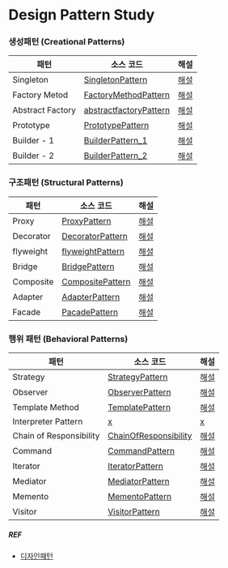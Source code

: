 # Design Pattern Study

### 생성패턴 (Creational Patterns)

| 패턴               | 소스 코드                                                                                                                 | 해설                                                                                                        |
|------------------|-----------------------------------------------------------------------------------------------------------------------|-----------------------------------------------------------------------------------------------------------|
| Singleton        | [SingletonPattern](src/main/java/com/designpatternstudy/creational/singleton/SingletonPattern.java)                   | [해설](https://www.youtube.com/watch?v=kAnoWt7Uato&list=PLe6NQuuFBu7FhPfxkjDd2cWnTy2y_w_jZ&index=7&loop=0)  |
| Factory Metod    | [FactoryMethodPattern](src/main/java/com/designpatternstudy/creational/factorymethod/FactoryMethodPattern.java)       | [해설](https://www.youtube.com/watch?v=QOX10ntWj5Y&list=PLe6NQuuFBu7FhPfxkjDd2cWnTy2y_w_jZ&index=10&loop=0) |
| Abstract Factory | [abstractfactoryPattern](src/main/java/com/designpatternstudy/creational/abstractfactory/abstractfactoryPattern.java) | [해설](https://www.youtube.com/watch?v=pmKHiAIwhag&list=PLe6NQuuFBu7FhPfxkjDd2cWnTy2y_w_jZ&index=22&loop=0) |
| Prototype        | [PrototypePattern](src/main/java/com/designpatternstudy/creational/prototype/PrototypePattern.java)                   | [해설](https://www.youtube.com/watch?v=UPv8u9ndqAs&list=PLe6NQuuFBu7FhPfxkjDd2cWnTy2y_w_jZ&index=17&loop=0) |
| Builder - 1      | [BuilderPattern_1](src/main/java/com/designpatternstudy/creational/builder/BuilderPattern_1.java)                     | [해설](https://www.youtube.com/watch?v=_GCiJAFU2DU&list=PLe6NQuuFBu7FhPfxkjDd2cWnTy2y_w_jZ&index=20&loop=0) |
| Builder - 2      | [BuilderPattern_2](src/main/java/com/designpatternstudy/creational/builder/BuilderPattern_2.java)                     | [해설](https://www.youtube.com/watch?v=sg_6GWRBRas&list=PLe6NQuuFBu7FhPfxkjDd2cWnTy2y_w_jZ&index=20&loop=0) |

### 구조패턴 (Structural Patterns)

| 패턴        | 소스 코드                                                                                               | 해설                                                                                                         |
|-----------|-----------------------------------------------------------------------------------------------------|------------------------------------------------------------------------------------------------------------|
| Proxy     | [ProxyPattern](src/main/java/com/designpatternstudy/structural/proxy/ProxyPattern.java)             | [해설](https://www.youtube.com/watch?v=NoRPG06c48U&list=PLe6NQuuFBu7FhPfxkjDd2cWnTy2y_w_jZ&index=15&t=3s)    |
| Decorator | [DecoratorPattern](src/main/java/com/designpatternstudy/structural/decorator/DecoratorPattern.java) | [해설](https://www.youtube.com/watch?v=UTmY_oB4V8I&list=PLe6NQuuFBu7FhPfxkjDd2cWnTy2y_w_jZ&index=15&pp=iAQB) |
| flyweight | [flyweightPattern](src/main/java/com/designpatternstudy/structural/flyweight/flyweightPattern.java) | [해설](https://www.youtube.com/watch?v=tYEg5vYJgQ4&list=PLe6NQuuFBu7FhPfxkjDd2cWnTy2y_w_jZ&index=8&loop=0)   |
| Bridge    | [BridgePattern](src/main/java/com/designpatternstudy/structural/bridge/BridgePatternV2.java)        | [해설](https://www.youtube.com/watch?v=IJ96VeNPTyM&list=PLe6NQuuFBu7FhPfxkjDd2cWnTy2y_w_jZ&index=6)          |
| Composite | [CompositePattern](src/main/java/com/designpatternstudy/structural/composite/CompositePattern.java) | [해설](https://www.youtube.com/watch?v=g96bJvVDZPs&list=PLe6NQuuFBu7FhPfxkjDd2cWnTy2y_w_jZ&index=9&loop=0)   |
| Adapter   | [AdapterPattern](src/main/java/com/designpatternstudy/structural/adapter/AdapterPattern.java)       | [해설](https://www.youtube.com/watch?v=7MSzyqhrO-A&list=PLe6NQuuFBu7FhPfxkjDd2cWnTy2y_w_jZ&index=5&loop=0)   |
| Facade    | [PacadePattern](/Users/iyeong-gyo/Desktop/my-project/design-pattern-study/src/main/java/com/designpatternstudy/structural/facade/PacadePattern.java)                                                                                               | [해설](https://www.youtube.com/watch?v=mQlOqyFE3oI&list=PLe6NQuuFBu7FhPfxkjDd2cWnTy2y_w_jZ&index=18&loop=0)                                                                                                     |

### 행위 패턴 (Behavioral Patterns)

| 패턴                      | 소스 코드                                                                                            | 해설                                                                                                              |
|-------------------------|--------------------------------------------------------------------------------------------------|-----------------------------------------------------------------------------------------------------------------|
| Strategy                | [StrategyPattern](src/main/java/com/designpatternstudy/behavioral/strategy/StrategyPattern.java) | [해설](https://www.youtube.com/watch?v=Wao5HiXM_Cg&list=PLe6NQuuFBu7FhPfxkjDd2cWnTy2y_w_jZ&index=3&t=83s&pp=iAQB) |
| Observer                | [ObserverPattern](src/main/java/com/designpatternstudy/behavioral/observer/ObserverPattern.java) | [해설](https://www.youtube.com/watch?v=4WO95iHQTx8&list=PLe6NQuuFBu7FhPfxkjDd2cWnTy2y_w_jZ&index=11)              |
| Template Method         | [TemplatePattern](src/main/java/com/designpatternstudy/behavioral/template/TemplatePattern.java) | [해설](https://www.youtube.com/watch?v=hPTqWJm51Vs&list=PLe6NQuuFBu7FhPfxkjDd2cWnTy2y_w_jZ&index=4&loop=0)        |
| Interpreter Pattern     | [x]()                                                                                            | [x]()                                                                                                           |
| Chain of Responsibility | [ChainOfResponsibility](/Users/iyeong-gyo/Desktop/my-project/design-pattern-study/src/main/java/com/designpatternstudy/behavioral/chainofresponsibility/ChainOfResponsibility.java)                                                                                            | [해설](https://www.youtube.com/watch?v=FAHEWQD6EVE&list=PLe6NQuuFBu7FhPfxkjDd2cWnTy2y_w_jZ&index=16&loop=0)       |
| Command                 | [CommandPattern](/Users/iyeong-gyo/Desktop/my-project/design-pattern-study/src/main/java/com/designpatternstudy/behavioral/command/CommandPattern.java)                                                                                            | [해설](https://www.youtube.com/watch?v=sYIB1VrN1ik&list=PLe6NQuuFBu7FhPfxkjDd2cWnTy2y_w_jZ&index=21&loop=0)       |
| Iterator                | [IteratorPattern](/Users/iyeong-gyo/Desktop/my-project/design-pattern-study/src/main/java/com/designpatternstudy/behavioral/Iterator/IteratorPattern.java)                                                                                            | [해설](https://www.youtube.com/watch?v=T3sXKtlr0Ow&list=PLe6NQuuFBu7FhPfxkjDd2cWnTy2y_w_jZ&index=2&loop=0)        |
| Mediator                | [MediatorPattern](src%2Fmain%2Fjava%2Fcom%2Fdesignpatternstudy%2Fbehavioral%2Fmediator%2FMediatorPattern.java)                                                                                            | [해설](https://www.youtube.com/watch?v=ZvyxRzma1UY&list=PLe6NQuuFBu7FhPfxkjDd2cWnTy2y_w_jZ&index=14)              |
| Memento                 | [MementoPattern](/Users/iyeong-gyo/Desktop/my-project/design-pattern-study/src/main/java/com/designpatternstudy/behavioral/memento/MementoPattern.java)                                                                                            | [해설](https://www.youtube.com/watch?v=l8SfShTTiNY&list=PLe6NQuuFBu7FhPfxkjDd2cWnTy2y_w_jZ&index=13&loop=0)       |
| Visitor                 | [VisitorPattern](/Users/iyeong-gyo/Desktop/my-project/design-pattern-study/src/main/java/com/designpatternstudy/behavioral/visitor/VisitorPattern.java)                                                                                            | [해설](https://www.youtube.com/watch?v=QC8Q5MWB-mQ&list=PLe6NQuuFBu7FhPfxkjDd2cWnTy2y_w_jZ&index=25)                                                                                                          |

##### REF

- [디자인패턴](https://www.youtube.com/watch?v=An7kqZ5D7j8&list=PLe6NQuuFBu7FhPfxkjDd2cWnTy2y_w_jZ&index=1&loop=0)
